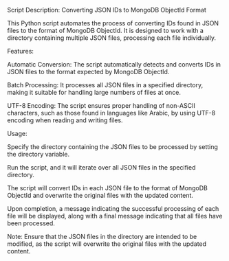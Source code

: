 Script Description: Converting JSON IDs to MongoDB ObjectId Format

This Python script automates the process of converting IDs found in JSON files to the format of MongoDB ObjectId. It is designed to work with a directory containing multiple JSON files, processing each file individually.

Features:

Automatic Conversion: The script automatically detects and converts IDs in JSON files to the format expected by MongoDB ObjectId.

Batch Processing: It processes all JSON files in a specified directory, making it suitable for handling large numbers of files at once.

UTF-8 Encoding: The script ensures proper handling of non-ASCII characters, such as those found in languages like Arabic, by using UTF-8 encoding when reading and writing files.

Usage:

Specify the directory containing the JSON files to be processed by setting the directory variable.

Run the script, and it will iterate over all JSON files in the specified directory.

The script will convert IDs in each JSON file to the format of MongoDB ObjectId and overwrite the original files with the updated content.

Upon completion, a message indicating the successful processing of each file will be displayed, along with a final message indicating that all files have been processed.

Note: Ensure that the JSON files in the directory are intended to be modified, as the script will overwrite the original files with the updated content.

